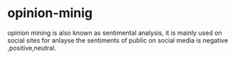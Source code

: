 # opinion-minig
opinion mining is also known as sentimental analysis, it is mainly used on social sites for anlayse the sentiments of public on social media is negative ,positive,neutral.
